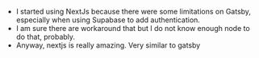 - I started using NextJs because there were some limitations on Gatsby, especially when using Supabase to add authentication.
- I am sure there are workaround that but I do not know enough node to do that, probably. 
- Anyway, nextjs is really amazing. Very similar to gatsby

